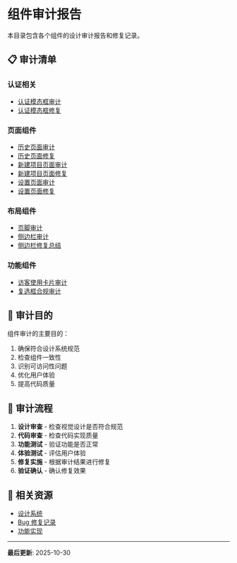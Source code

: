# 组件审计报告

本目录包含各个组件的设计审计报告和修复记录。

## 📋 审计清单

### 认证相关
- [认证模态框审计](./auth-modal-design-audit.md)
- [认证模态框修复](./auth-modal-design-fix-complete.md)

### 页面组件
- [历史页面审计](./history-page-design-audit.md)
- [历史页面修复](./history-page-design-fix.md)
- [新建项目页面审计](./new-project-page-audit.md)
- [新建项目页面修复](./new-project-page-fix.md)
- [设置页面审计](./settings-page-audit.md)
- [设置页面修复](./settings-page-fix.md)

### 布局组件
- [页脚审计](./footer-design-audit.md)
- [侧边栏审计](./sidebar-design-audit.md)
- [侧边栏修复总结](./sidebar-fix-summary.md)

### 功能组件
- [访客使用卡片审计](./guest-usage-card-audit.md)
- [复选框合规审计](./checkbox-design-compliance.md)

## 🎯 审计目的

组件审计的主要目的：
1. 确保符合设计系统规范
2. 检查组件一致性
3. 识别可访问性问题
4. 优化用户体验
5. 提高代码质量

## 📝 审计流程

1. **设计审查** - 检查视觉设计是否符合规范
2. **代码审查** - 检查代码实现质量
3. **功能测试** - 验证功能是否正常
4. **体验测试** - 评估用户体验
5. **修复实施** - 根据审计结果进行修复
6. **验证确认** - 确认修复效果

## 🔗 相关资源

- [设计系统](../design-system/)
- [Bug 修复记录](../bug-fixes/)
- [功能实现](../features/)

---

**最后更新**: 2025-10-30
